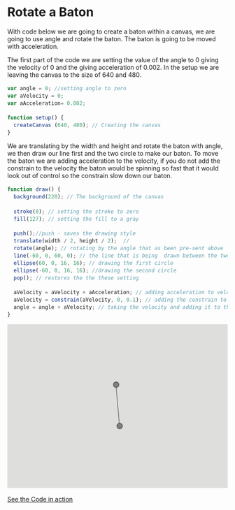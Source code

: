 # Rotate a Baton
With code below we are going to create a baton within a canvas, we are going to use angle and rotate the baton.  The baton is going to be moved with acceleration.

The first part of the code we are setting the value of the angle to 0 giving the velocity of 0 and the giving acceleration of 0.002.  In the setup we are leaving the canvas to the size of 640 and 480.  

```js
var angle = 0; //setting angle to zero
var aVelocity = 0;
var aAcceleration= 0.002;

function setup() {
  createCanvas (640, 480); // Creating the canvas
}
```

We are translating by the width and height and rotate the baton with angle, we then draw our line first and the two circle to make our baton. To move the baton we are adding acceleration to the velocity, if you do not add the constrain to the velocity the baton would be spinning so fast that it would look out of control so the constrain slow down our baton.

```js
function draw() {
  background(220); // The background of the canvas

  stroke(0); // setting the stroke to zero
  fill(127); // setting the fill to a gray

  push();//push - saves the drawing style
  translate(width / 2, height / 2);  //
  rotate(angle); // rotating by the angle that as been pre-sent above
  line(-60, 0, 60, 0); // the line that is being  drawn between the two ellipse
  ellipse(60, 0, 16, 16); // drawing the first circle
  ellipse(-60, 0, 16, 16); //drawing the second circle
  pop(); // restores the the these setting

  aVelocity = aVelocity + aAcceleration; // adding acceleration to velocity
  aVelocity = constrain(aVelocity, 0, 0.1); // adding the constrain to slow it donw
  angle = angle + aVelocity; // taking the velocity and adding it to the angle
}


```
<img src ="img/baton.gif"/>

[See the Code in action](index.html)

